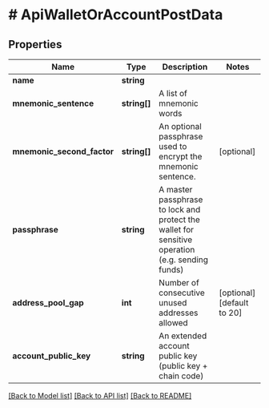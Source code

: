 # # ApiWalletOrAccountPostData

## Properties

Name | Type | Description | Notes
------------ | ------------- | ------------- | -------------
**name** | **string** |  | 
**mnemonic_sentence** | **string[]** | A list of mnemonic words | 
**mnemonic_second_factor** | **string[]** | An optional passphrase used to encrypt the mnemonic sentence. | [optional] 
**passphrase** | **string** | A master passphrase to lock and protect the wallet for sensitive operation (e.g. sending funds) | 
**address_pool_gap** | **int** | Number of consecutive unused addresses allowed | [optional] [default to 20]
**account_public_key** | **string** | An extended account public key (public key + chain code) | 

[[Back to Model list]](../../README.md#documentation-for-models) [[Back to API list]](../../README.md#documentation-for-api-endpoints) [[Back to README]](../../README.md)


